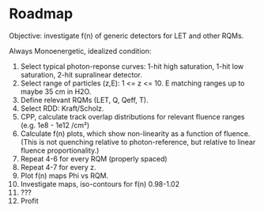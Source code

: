 # Roadmap

Objective: investigate f(n) of generic detectors for LET and other RQMs.

Always Monoenergetic, idealized condition:
1) Select typical photon-reponse curves: 1-hit high saturation, 1-hit low saturation, 2-hit supralinear detector.
2) Select range of particles (z,E): 1 <= z <= 10. E matching ranges up to maybe 35 cm in H2O.
3) Define relevant RQMs (LET, Q, Qeff, T).
4) Select RDD: Kraft/Scholz.
5) CPP, calculate track overlap distributions for relevant fluence ranges (e.g. 1e8 - 1e12 /cm²)
6) Calculate f(n) plots, which show non-linearity as a function of fluence. (This is not quenching relative to photon-reference, but relative to linear fluence proportionality.)
7) Repeat 4-6 for every RQM (properly spaced)
8) Repeat 4-7 for every z.
9) Plot f(n) maps Phi vs RQM.
10) Investigate maps, iso-contours for f(n) 0.98-1.02
11) ???
12) Profit
